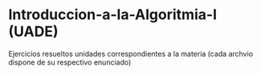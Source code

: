 # Introduccion-a-la-Algoritmia-I (UADE)
Ejercicios resueltos unidades correspondientes a la materia (cada archvio dispone de su respectivo enunciado)
